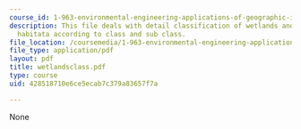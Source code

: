 ```yaml
---
course_id: 1-963-environmental-engineering-applications-of-geographic-information-systems-fall-2004
description: This file deals with detail classification of wetlands and deepwater
  habitata according to class and sub class.
file_location: /coursemedia/1-963-environmental-engineering-applications-of-geographic-information-systems-fall-2004/428518710e6ce5ecab7c379a83657f7a_wetlandsclass.pdf
file_type: application/pdf
layout: pdf
title: wetlandsclass.pdf
type: course
uid: 428518710e6ce5ecab7c379a83657f7a

---
```

None